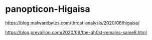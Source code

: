 # panopticon-Higaisa

https://blog.malwarebytes.com/threat-analysis/2020/06/higaisa/

https://blog.prevailion.com/2020/06/the-gh0st-remains-same8.html

